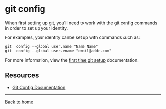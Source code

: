 # git config

When first setting up git, you'll need to work with the git config commands in order to set up your identity.

For examples, your identity canbe set up with commands such as:

```
git  config --global user.name "Name Name"
git  config --global user.ename "email@addr.com"
```

For more information, view the [first time git setup](https://git-scm.com/book/en/v2/Getting-Started-First-Time-Git-Setup) documentation.

## Resources
- [Git Config Documentation](https://git-scm.com/docs/git-config)
---
[Back to home](../README.md)
